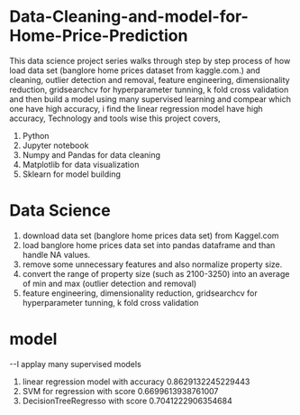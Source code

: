 # Data-Cleaning-and-model-for-Home-Price-Prediction
This data science project series walks through step by step process of how load data set (banglore home prices dataset from kaggle.com.) and cleaning, outlier detection and removal, feature engineering, dimensionality reduction, gridsearchcv for hyperparameter tunning, k fold cross validation and then build a model using many supervised learning and compear which one have high accuracy, i find the linear regression model have high accuracy, Technology and tools wise this project covers, 
1) Python
2) Jupyter notebook
3) Numpy and Pandas for data cleaning
4) Matplotlib for data visualization
5) Sklearn for model building

# Data Science 
1) download data set (banglore home prices data set) from Kaggel.com
2) load banglore home prices data set into pandas dataframe and than handle NA values.
3) remove some unnecessary features and also normalize property size. 
4) convert the range of property size (such as 2100-3250) into an average of min and max (outlier detection and removal)
5) feature engineering, dimensionality reduction, gridsearchcv for hyperparameter tunning, k fold cross validation 

# model 
--I applay many supervised models 
1) linear regression model with accuracy 0.8629132245229443
2) SVM for regression with score 0.6699613938761007
3) DecisionTreeRegresso with score 0.7041222906354684



